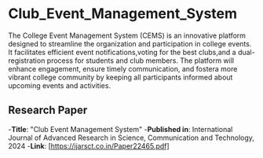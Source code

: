 # Club_Event_Management_System
The College Event Management System (CEMS) is an innovative platform designed to
streamline the organization and participation in college events. It facilitates efficient event
notifications,voting for the best clubs,and a dual-registration process for students and club
members. The platform will enhance engagement, ensure timely communication, and fostera
more vibrant college community by keeping all participants informed about upcoming events
and activities.

## Research Paper
-**Title**: "Club Event Management System"
-**Published in**: International Journal of Advanced Research in Science, Communication and Technology, 2024
-**Link**: [https://ijarsct.co.in/Paper22465.pdf]
